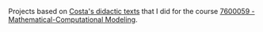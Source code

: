 Projects based on [Costa's didactic texts](https://www.researchgate.net/project/Costas-Didactic-Texts-CDTs) that I did for the course [7600059 - Mathematical-Computational Modeling](https://uspdigital.usp.br/jupiterweb/obterDisciplina?nomdis=&sgldis=7600059).

